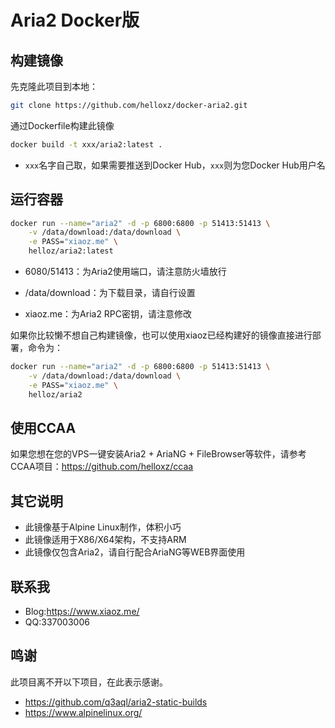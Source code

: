 # Aria2 Docker版

## 构建镜像

先克隆此项目到本地：

```bash
git clone https://github.com/helloxz/docker-aria2.git
```

通过Dockerfile构建此镜像

```bash
docker build -t xxx/aria2:latest .
```

* `xxx`名字自己取，如果需要推送到Docker Hub，`xxx`则为您Docker Hub用户名



## 运行容器

```bash
docker run --name="aria2" -d -p 6800:6800 -p 51413:51413 \
    -v /data/download:/data/download \
    -e PASS="xiaoz.me" \
    helloz/aria2:latest
```

* 6080/51413：为Aria2使用端口，请注意防火墙放行

* /data/download：为下载目录，请自行设置

* xiaoz.me：为Aria2 RPC密钥，请注意修改

  

如果你比较懒不想自己构建镜像，也可以使用xiaoz已经构建好的镜像直接进行部署，命令为：

```bash
docker run --name="aria2" -d -p 6800:6800 -p 51413:51413 \
    -v /data/download:/data/download \
    -e PASS="xiaoz.me" \
    helloz/aria2
```



## 使用CCAA

如果您想在您的VPS一键安装Aria2 + AriaNG + FileBrowser等软件，请参考CCAA项目：https://github.com/helloxz/ccaa



## 其它说明

* 此镜像基于Alpine Linux制作，体积小巧
* 此镜像适用于X86/X64架构，不支持ARM
* 此镜像仅包含Aria2，请自行配合AriaNG等WEB界面使用



## 联系我

* Blog:https://www.xiaoz.me/
* QQ:337003006



## 鸣谢

此项目离不开以下项目，在此表示感谢。

* https://github.com/q3aql/aria2-static-builds
* https://www.alpinelinux.org/
